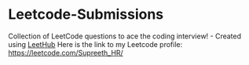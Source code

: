 # Leetcode-Submissions
Collection of LeetCode questions to ace the coding interview! - Created using [LeetHub](https://github.com/QasimWani/LeetHub)
Here is the link to my Leetcode profile: https://leetcode.com/Supreeth_HR/
